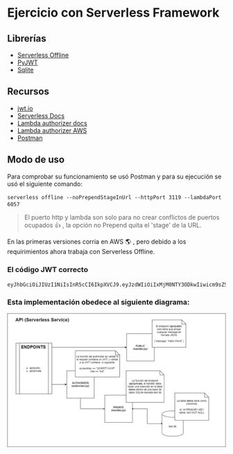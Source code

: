 # Ejercicio con Serverless Framework

## Librerías
* [Serverless Offline](https://www.serverless.com/plugins/serverless-offline)
* [PyJWT](https://pyjwt.readthedocs.io/en/latest/)
* [Sqlite](https://www.sqlite.org/index.html)

## Recursos
* [jwt.io](https://jwt.io)
* [Serverless Docs](https://www.serverless.com/plugins/serverless-offline)
* [Lambda authorizer docs](https://www.serverless.com/learn/tutorial/aws-lambda-authorizers-frontend-setup)
* [Lambda authorizer AWS](https://docs.aws.amazon.com/apigateway/latest/developerguide/apigateway-use-lambda-authorizer.html)
* [Postman](https://www.postman.com)

## Modo de uso
Para comprobar su funcionamiento se usó Postman y para su ejecución se usó el siguiente comando:

```
serverless offline --noPrependStageInUrl --httpPort 3119 --lambdaPort 6057
```
> El puerto http y lambda son solo para no crear conflictos de puertos ocupados :thumbsup: , la opción no Prepend quita el 'stage' de la URL.

En las primeras versiones corria en AWS :earth_americas: , pero debido a los requirimientos ahora trabaja con Serverless Offline.


### El código JWT correcto
```
eyJhbGciOiJIUzI1NiIsInR5cCI6IkpXVCJ9.eyJzdWIiOiIxMjM0NTY3ODkwIiwicm9sZSI6ImJvdCIsImFjY2Vzc0tleSI6IlFXRVJUWVVJT1AiLCJpYXQiOjE1MTYyMzkwMjJ9.VjEN_JL8qAUxYtE5H11r3_CoAaBIRqGKJ1VQo9iwPgI

```

### Esta implementación obedece al siguiente diagrama:
![alt text](https://github.com/forcesk/Serverless-frameWork-Ex/blob/a2333ee0694e5df0eb36996bddca6cc1dc2e6ffd/images/diagram.png) 
  


